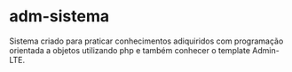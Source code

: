 # adm-sistema

Sistema criado para praticar conhecimentos adiquiridos com programação
orientada a objetos utilizando php e também conhecer o template Admin-LTE.